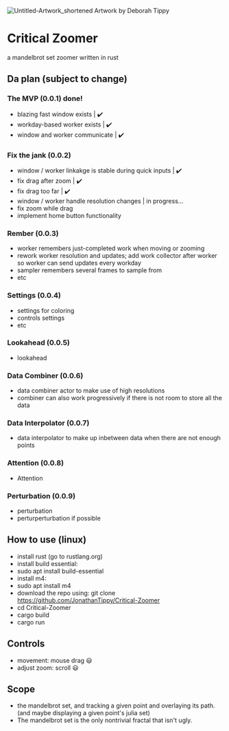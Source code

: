 ![Untitled-Artwork_shortened](https://user-images.githubusercontent.com/54297927/212390663-ff8359e9-438a-4742-8cf6-3b7675a27f7a.jpg)
Artwork by Deborah Tippy

# Critical Zoomer
a mandelbrot set zoomer written in rust

## Da plan (subject to change)

### The MVP (0.0.1)  done!
- blazing fast window exists | ✔️
- workday-based worker exists | ✔️
- window and worker communicate | ✔️
  
### Fix the jank (0.0.2)
- window / worker linkakge is stable during quick inputs | ✔️
- fix drag after zoom | ✔️
- fix drag too far | ✔️
- window / worker handle resolution changes | in progress...
- fix zoom while drag
- implement home button functionality

### Rember (0.0.3)
- worker remembers just-completed work when moving or zooming
- rework worker resolution and updates; add work collector after worker so worker can send updates every workday
- sampler remembers several frames to sample from
- etc
  
### Settings (0.0.4)
- settings for coloring
- controls settings
- etc

### Lookahead (0.0.5)
- lookahead

### Data Combiner (0.0.6)
- data combiner actor to make use of high resolutions
- combiner can also work progressively if there is not room to store all the data

### Data Interpolator (0.0.7)
- data interpolator to make up inbetween data when there are not enough points

### Attention (0.0.8)
- Attention

### Perturbation (0.0.9)
- perturbation
- perturperturbation if possible






## How to use (linux)
- install rust (go to rustlang.org)
- install build essential:
- sudo apt install build-essential
- install m4:
- sudo apt install m4
- download the repo using:
git clone https://github.com/JonathanTippy/Critical-Zoomer
- cd Critical-Zoomer
- cargo build
- cargo run

## Controls
- movement: mouse drag :smiley:
- adjust zoom: scroll :smiley:

## Scope
- the mandelbrot set, and tracking a given point and overlaying its path. (and maybe displaying a given point's julia set)
- The mandelbrot set is the only nontrivial fractal that isn't ugly.
